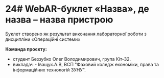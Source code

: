 # 24# WebAR-буклет «Назва», де назва – назва пристрою
Буклет створено як результат виконання лабораторної роботи з дисципліни
«Операційні системи»


**Команда проєкту:**
* студент Беззубко Олег Володимирович, група Кіт-32.
* викладач - Іващук.А.В, ВСП "Фаховий коледж економіки, права та інформаційних технологій ЗУНУ".
